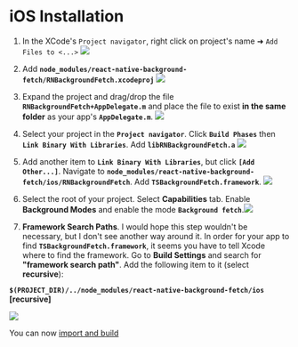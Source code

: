 # iOS Installation

1. In the XCode's `Project navigator`, right click on project's name ➜ `Add Files to <...>` 
![](https://www.dropbox.com/s/nmih1sc9hgygpvu/react-native-background-geolocation-install-1.png?dl=1)

1. Add **`node_modules/react-native-background-fetch/RNBackgroundFetch.xcodeproj`** ![](https://dl.dropboxusercontent.com/u/2319755/react-native-background-fetch/INSTALL/step3.png?dl=1)

1. Expand the project and drag/drop the file **`RNBackgroundFetch+AppDelegate.m`** and place the file to exist **in the same folder** as your app's **`AppDelegate.m`**.
![](https://dl.dropboxusercontent.com/u/2319755/react-native-background-fetch/INSTALL/step7.png?dl=1)

1. Select your project in the **`Project navigator`**. Click **`Build Phases`** then **`Link Binary With Libraries`**. Add **`libRNBackgroundFetch.a`** ![](https://dl.dropboxusercontent.com/u/2319755/react-native-background-fetch/INSTALL/step4.png?dl=1)

1. Add another item to **`Link Binary With Libraries`**, but click **`[Add Other...]`**.  Navigate to **`node_modules/react-native-background-fetch/ios/RNBackgroundFetch`**.  Add **`TSBackgroundFetch.framework`**. ![](https://dl.dropboxusercontent.com/u/2319755/react-native-background-fetch/INSTALL/step5.png?dl=1)

1. Select the root of your project.  Select **Capabilities** tab.  Enable **Background Modes** and enable the mode **`Background fetch`**.![](https://dl.dropboxusercontent.com/u/2319755/react-native-background-fetch/INSTALL/step6.png?dl=1)

1. **Framework Search Paths**.  I would hope this step wouldn't be necessary, but I don't see another way around it.  In order for your app to find **`TSBackgroundFetch.framework`**, it seems you have to tell Xcode where to find the framework.  Go to **Build Settings** and search for **"framework search path"**.  Add the following item to it (select **recursive**):  

**`$(PROJECT_DIR)/../node_modules/react-native-background-fetch/ios`** **[recursive]**

![](https://dl.dropboxusercontent.com/u/2319755/react-native-background-fetch/INSTALL/step8.png?dl=1)

You can now [import and build](README.md#example)